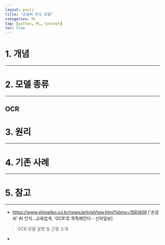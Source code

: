 ```yaml
---
layout: posts
title: "손글씨 인식 모델"
categories: ML
tag: [python, ML, Concept]
toc: true
---
```


# 1. 개념

---

# 2. 모델 종류

---

## OCR

# 3. 원리

---

# 4. 기존 사례

---

# 5. 참고

---

- https://www.shinailbo.co.kr/news/articleView.html?idxno=1561408 ['손글씨' AI 인식…교육업계, 'OCR'로 똑똑해진다 - 신아일보]

> OCR 모델 설명 및 근황 소개

-
